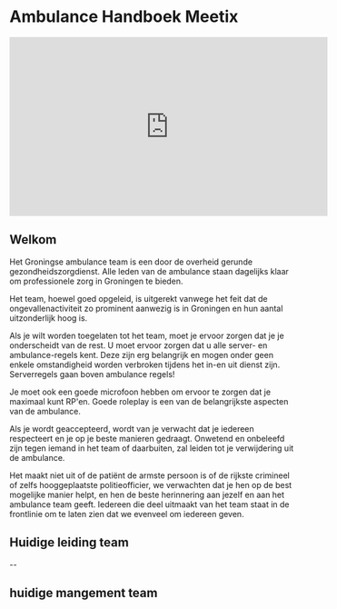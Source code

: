 # Ambulance Handboek Meetix

<iframe width="560" height="315" src="https://www.youtube.com/embed/oYOoqdSe-w8" title="YouTube video player" frameborder="0" allow="accelerometer; autoplay; clipboard-write; encrypted-media; gyroscope; picture-in-picture; web-share" allowfullscreen></iframe>

## Welkom

Het Groningse ambulance team is een door de overheid gerunde gezondheidszorgdienst. Alle leden van de ambulance staan dagelijks klaar om professionele zorg in Groningen te bieden.

Het team, hoewel goed opgeleid, is uitgerekt vanwege het feit dat de ongevallenactiviteit zo prominent aanwezig is in Groningen en hun aantal uitzonderlijk hoog is. 

Als je wilt worden toegelaten tot het team, moet je ervoor zorgen dat je je onderscheidt van de rest. U moet ervoor zorgen dat u alle server- en ambulance-regels kent. Deze zijn erg belangrijk en mogen onder geen enkele omstandigheid worden verbroken tijdens het in-en uit dienst zijn. Serverregels gaan boven ambulance regels!

Je moet ook een goede microfoon hebben om ervoor te zorgen dat je maximaal kunt RP'en. Goede roleplay is een van de belangrijkste aspecten van de ambulance.

Als je wordt geaccepteerd, wordt van je verwacht dat je iedereen respecteert en je op je beste manieren gedraagt. Onwetend en onbeleefd zijn tegen iemand in het team of daarbuiten, zal leiden tot je verwijdering uit de ambulance.

Het maakt niet uit of de patiënt de armste persoon is of de rijkste crimineel of zelfs hooggeplaatste politieofficier, we verwachten dat je hen op de best mogelijke manier helpt, en hen de beste herinnering aan jezelf en aan het ambulance team geeft. Iedereen die deel uitmaakt van het team staat in de frontlinie om te laten zien dat we evenveel om iedereen geven.

## Huidige leiding team

--

## huidige mangement team
